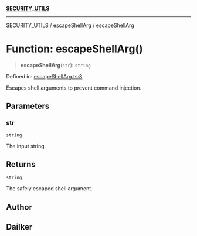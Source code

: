 [**SECURITY_UTILS**](../../README.md)

***

[SECURITY_UTILS](../../README.md) / [escapeShellArg](../README.md) / escapeShellArg

# Function: escapeShellArg()

> **escapeShellArg**(`str`): `string`

Defined in: [escapeShellArg.ts:8](https://github.com/dailker/everyutil-js/blob/7799f3f003cb23f425be3f1c83c38483e2648188/src/security/escapeShellArg.ts#L8)

Escapes shell arguments to prevent command injection.

## Parameters

### str

`string`

The input string.

## Returns

`string`

The safely escaped shell argument.

## Author

## Dailker
